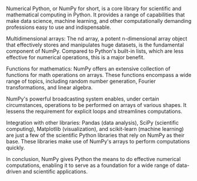 Numerical Python, or NumPy for short, is a core library for scientific and mathematical computing in Python. It provides a range of capabilities that make data science, machine learning, and other computationally demanding professions easy to use and indispensable.

Multidimensional arrays: The nd array, a potent n-dimensional array object that effectively stores and manipulates huge datasets, is the fundamental component of NumPy. Compared to Python's built-in lists, which are less effective for numerical operations, this is a major benefit.

Functions for mathematics: NumPy offers an extensive collection of functions for math operations on arrays. These functions encompass a wide range of topics, including random number generation, Fourier transformations, and linear algebra.

NumPy's powerful broadcasting system enables, under certain circumstances, operations to be performed on arrays of various shapes. It lessens the requirement for explicit loops and streamlines computations.

Integration with other libraries: Pandas (data analysis), SciPy (scientific computing), Matplotlib (visualization), and scikit-learn (machine learning) are just a few of the scientific Python libraries that rely on NumPy as their base. These libraries make use of NumPy's arrays to perform computations quickly.

In conclusion, NumPy gives Python the means to do effective numerical computations, enabling it to serve as a foundation for a wide range of data-driven and scientific applications.
